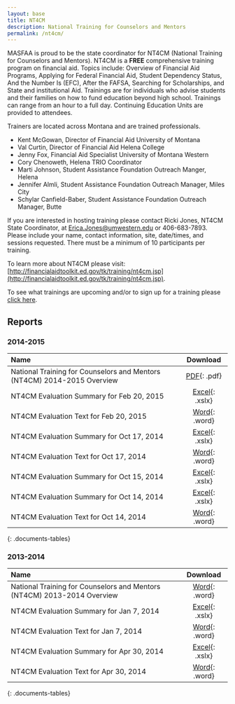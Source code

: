 ```yaml
---
layout: base
title: NT4CM
description: National Training for Counselors and Mentors
permalink: /nt4cm/
---
```


MASFAA is proud to be the state coordinator for NT4CM (National Training for Counselors and Mentors). NT4CM is a **FREE** comprehensive training program on financial aid. Topics include: Overview of Financial Aid Programs, Applying for Federal Financial Aid, Student Dependency Status, And the Number Is (EFC), After the FAFSA, Searching for Scholarships, and State and institutional Aid. Trainings are for individuals who advise students and their families on how to fund education beyond high school. Trainings can range from an hour to a full day. Continuing Education Units are provided to attendees.

Trainers are located across Montana and are trained professionals.

* Kent McGowan, Director of Financial Aid University of Montana
* Val Curtin, Director of Financial Aid Helena College
* Jenny Fox, Financial Aid Specialist University of Montana Western
* Cory Chenoweth, Helena TRIO Coordinator
* Marti Johnson, Student Assistance Foundation Outreach Manger, Helena
* Jennifer Almli, Student Assistance Foundation Outreach Manager, Miles City
* Schylar Canfield-Baber, Student Assistance Foundation Outreach Manager, Butte

If you are interested in hosting training please contact Ricki Jones, NT4CM State Coordinator, at [Erica.Jones@umwestern.edu](mailto:Erica.Jones@umwestern.edu) or 406-683-7893\. Please include your name, contact information, site, date/times, and sessions requested. There must be a minimum of 10 participants per training.

To learn more about NT4CM please visit: [http://financialaidtoolkit.ed.gov/tk/training/nt4cm.jsp](http://financialaidtoolkit.ed.gov/tk/training/nt4cm.jsp).

To see what trainings are upcoming and/or to sign up for a training please [click here](http://www.cvent.com/events/2014-national-training-for-counselors-and-mentors-nt4cm-/archived-3d983593a5b148b4b30a9e9475fdb851.aspx).

## Reports

### 2014-2015

Name                                                                    | Download
:---------------------------------------------------------------------- | :------------------------------------------------------------:
National Training for Counselors and Mentors (NT4CM) 2014-2015 Overview | [PDF](reports/NT4CM-1415-Overview.pdf){: .pdf}
NT4CM Evaluation Summary for Feb 20, 2015                               | [Excel](reports/NT4CM-Evaluation-Summary-022015.xlsx){: .xslx}
NT4CM Evaluation Text for Feb 20, 2015                                  | [Word](reports/NT4CM-Evaluation-Text-022015.docx){: .word}
NT4CM Evaluation Summary for Oct 17, 2014                               | [Excel](reports/NT4CM-Evaluation-Summary-101714.xlsx){: .xslx}
NT4CM Evaluation Text for Oct 17, 2014                                  | [Word](reports/NT4CM-Evaluation-Text-101714.docx){: .word}
NT4CM Evaluation Summary for Oct 15, 2014                               | [Excel](reports/NT4CM-Evaluation-Summary-101615.xlsx){: .xslx}
NT4CM Evaluation Summary for Oct 14, 2014                               | [Excel](reports/NT4CM-Evaluation-Summary-101614B.xlsx){: .xslx}
NT4CM Evaluation Text for Oct 14, 2014                                  | [Word](reports/NT4CM-Evaluation-Text-101614B.docx){: .word}
{: .documents-tables}

### 2013-2014

Name                                                                    | Download
:---------------------------------------------------------------------- | :-------------------------------------------------------------------:
National Training for Counselors and Mentors (NT4CM) 2013-2014 Overview | [Word](reports/NT4CM-1314-Overview.docx){: .word}
NT4CM Evaluation Summary for Jan 7, 2014                                | [Excel](reports/NT4CM-Evaluation-Summary-010714.xlsx){: .xslx}
NT4CM Evaluation Text for Jan 7, 2014                                   | [Word](reports/NT4CM-Evaluation-Text-010714.docx){: .word}
NT4CM Evaluation Summary for Apr 30, 2014                               | [Excel](reports/NT4CM-Evaluation-Summary-043014.xlsx){: .xslx}
NT4CM Evaluation Text for Apr 30, 2014                                  | [Word](reports/NT4CM-Evaluation-Text-043014.docx){: .word}
{: .documents-tables}
